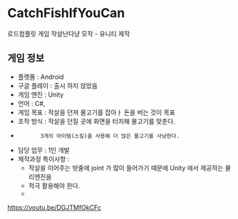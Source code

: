 # CatchFishIfYouCan
로드컴플릿 게임 작살난다냥 모작 - 유니티 제작

## 게임 정보
+ 플랫폼 : Android
+ 구글 플레이 : 출시 하지 않았음
+ 게임 엔진 : Unity
+ 언어 : C#, 
+ 게임 목표 : 작살을 던져 물고기를 잡아ㅏ 돈을 버는 것이 목표
+ 조작 방식 : 작살을 던질 곳에 화면을 터치해 물고기를 맞춘다.
+            3개의 아이템(스킬)을 사용해 더 많은 물고기를 사냥한다.
+ 담당 업무 : 1인 개발
+ 제작과정 특이사항 : 
    - 작살을 이어주는 밧줄에 joint 가 많이 들어가기 때문에 Unity 에서 제공하는 물리엔진을
    - 적극 활용해야 한다.
    - 
https://youtu.be/DGJTMfOkCFc
